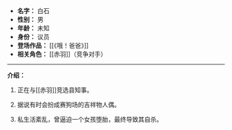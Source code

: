 
- **名字：** 白石
- **性别：** 男
- **年龄：** 未知
- **身份：** 议员
- **登场作品：** [[《哦！爸爸》]]
- **相关角色：** [[赤羽]]（竞争对手）

---

**介绍：** 

1. 正在与[[赤羽]]竞选县知事。

2. 据说有时会扮成赛狗场的吉祥物人偶。

3. 私生活紊乱，曾逼迫一个女孩堕胎，最终导致其自杀。
